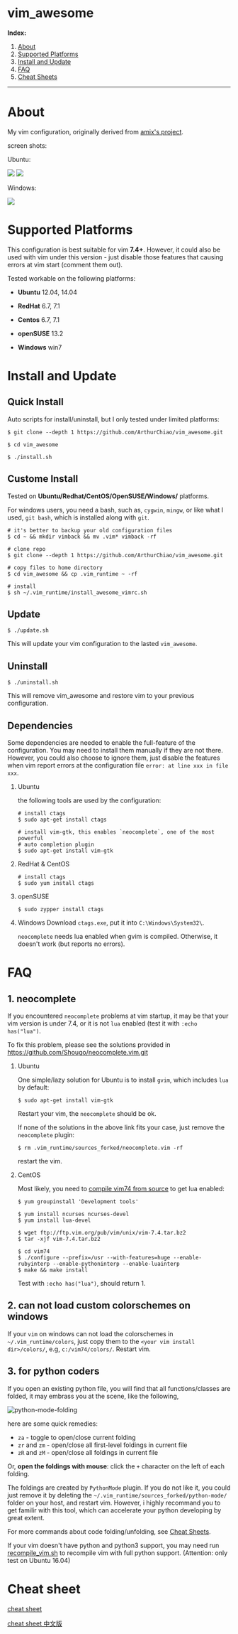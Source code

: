 vim_awesome
===========

**Index:**

1. [About](#about)
1. [Supported Platforms](#supported_platforms)
1. [Install and Update](#install)
1. [FAQ](#faq)
1. [Cheat Sheets](#cheat_sheets)

---------------

<a name="about"></a>
# About

My vim configuration, originally derived from
[amix's project](https://github.com/amix/vimrc).

screen shots:

Ubuntu:

<img src="res/ss-00-c.png">
<img src="res/ss-01-python.png">

Windows:

<img src="res/ss-win-01.png">

<a name="supported_platforms"></a>
# Supported Platforms
This configuration is best suitable for vim **7.4+**. However, it could also
be used with vim under this version - just disable those features that causing
errors at vim start (comment them out).

Tested workable on the following platforms:

* **Ubuntu** 12.04, 14.04

* **RedHat** 6.7, 7.1

* **Centos** 6.7, 7.1

* **openSUSE** 13.2

* **Windows** win7


<a name="install"></a>
# Install and Update
## Quick Install
Auto scripts for install/uninstall, but I only tested under limited platforms:
```shell
$ git clone --depth 1 https://github.com/ArthurChiao/vim_awesome.git

$ cd vim_awesome

$ ./install.sh
```

## Custome Install
Tested on **Ubuntu/Redhat/CentOS/OpenSUSE/Windows/** platforms.

For windows users, you need a bash, such as, `cygwin`, `mingw`, or like what
I used, `git bash`, which is installed along with `git`.

```shell
# it's better to backup your old configuration files
$ cd ~ && mkdir vimback && mv .vim* vimback -rf

# clone repo
$ git clone --depth 1 https://github.com/ArthurChiao/vim_awesome.git

# copy files to home directory
$ cd vim_awesome && cp .vim_runtime ~ -rf

# install
$ sh ~/.vim_runtime/install_awesome_vimrc.sh
```

## Update
```shell
$ ./update.sh
```
This will update your vim configuration to the lasted `vim_awesome`.

## Uninstall
```shell
$ ./uninstall.sh
```
This will remove vim_awesome and restore vim to your previous configuration.


## Dependencies
Some dependencies are needed to enable the full-feature of the configuration.
You may need to install them manually if they are not there. However, you
could also choose to ignore them, just disable the features when vim report
errors at the configuration file `error: at line xxx in file xxx`.

1. Ubuntu

    the following tools are used by the configuration:

    ```shell
    # install ctags
    $ sudo apt-get install ctags

    # install vim-gtk, this enables `neocomplete`, one of the most powerful
    # auto completion plugin
    $ sudo apt-get install vim-gtk
    ```

1. RedHat & CentOS

    ```shell
    # install ctags
    $ sudo yum install ctags
    ```

1. openSUSE

    ```shell
    $ sudo zypper install ctags
    ```

1. Windows
    Download `ctags.exe`, put it into `C:\Windows\System32\`.

    `neocomplete` needs lua enabled when gvim is compiled. Otherwise, it doesn't
    work (but reports no errors).

<a name="faq"></a>
# FAQ
## 1. neocomplete
If you encountered `neocomplete` problems at vim startup, it may be that
your vim version is under 7.4, or it is not `lua` enabled (test it with
`:echo has("lua")`.

To fix this problem, please see the solutions provided in
https://github.com/Shougo/neocomplete.vim.git

1. Ubuntu

    One simple/lazy solution for Ubuntu is to install `gvim`, which includes
    `lua` by default:
    ```shell
    $ sudo apt-get install vim-gtk
    ```
    Restart your vim, the `neocomplete` should be ok.

    If none of the solutions in the above link fits your case, just remove the
    `neocomplete` plugin:
    ```shell
    $ rm .vim_runtime/sources_forked/neocomplete.vim -rf
    ```
    restart the vim.

1. CentOS

    Most likely, you need to [compile vim74 from source](http://www.fullybaked.co.uk/articles/installing-latest-vim-on-centos-from-source) to get lua enabled:
    ```shell
    $ yum groupinstall 'Development tools'

    $ yum install ncurses ncurses-devel
    $ yum install lua-devel

    $ wget ftp://ftp.vim.org/pub/vim/unix/vim-7.4.tar.bz2
    $ tar -xjf vim-7.4.tar.bz2

    $ cd vim74
    $ ./configure --prefix=/usr --with-features=huge --enable-rubyinterp --enable-pythoninterp --enable-luainterp
    $ make && make install
    ```
    Test with `:echo has("lua")`, should return 1.

## 2. can not load custom colorschemes on windows

If your `vim` on windows can not load the colorschemes in `~/.vim_runtime/colors`,
just copy them to the `<your vim install dir>/colors/`, e.g, `c:/vim74/colors/`.
Restart vim.

## 3. for python coders
If you open an existing python file, you will find that all
functions/classes are folded, it may embrass you at the scene, like the
following,

![python-mode-folding](res/python-folding.jpg)

here are some quick remedies:

* `za` - toggle to open/close current folding
* `zr` and `zm` - open/close all first-level foldings in current file
* `zR` and `zM` - open/close all foldings in current file

Or, **open the foldings with mouse**: click the `+` character on the left of each folding.

The foldings are created by `PythonMode` plugin. If you do not
like it, you could just remove it by deleting the
`~/.vim_runtime/sources_forked/python-mode/` folder on your host, and restart vim.
However, i highly recommand you to get familir with this tool, which can
accelerate your python developing by great extent.

For more commands about code folding/unfolding, see [Cheat Sheets](cheat-sheets/builtin.md#code_folding).

If your vim doesn't have python and python3 support, you may need run [recompile_vim.sh](recompile_vim.sh) to recompile vim with full python support.
(Attention: only test on Ubuntu 16.04)

<a name="cheat_sheets"></a>
# Cheat sheet
[cheat sheet](cheat-sheets/)

[cheat sheet 中文版](cheat-sheets/cn-zh/)
